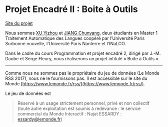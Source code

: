 # Projet Encadré II : Boite à Outils

[Site du projet](https://xu-yizhou.github.io/boite-a-outils/)

Nous sommes [XU Yizhou](http://www.xuyizhou.com) et [JIANG Chunyang](http://www.jiangchunyang.net), deux étudiants en Master 1 Traitement Automatique des Langues coopéré par l’Université Paris Sorbonne nouvelle, l’Université Paris Nanterre et l’INaLCO.

Dans le cadre du cours Programmation et projet encadré 2, dirigé par J.-M. Daube et Serge Fleury, nous réaliserons un projet intitulé « Boite à Outils ».

---

Comme nous ne sommes pas le propriétaire du jeu de données (Le Monde RSS 2017), nous ne le fournissons pas. Il est accessible sur le site du Monde [https://www.lemonde.fr/rss/](https://www.lemonde.fr/rss/).

Le jeu de données est
> Réservé à un usage strictement personnel, privé et non collectif (toute autre exploitation est soumis à redevance : le service commercial du Monde Interactif : Najat ESSARDY : essardy@lemonde.fr)
